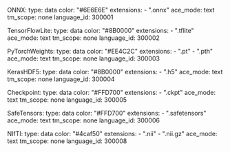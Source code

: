 ONNX:
  type: data
  color: "#6E6E6E"
  extensions:
    - ".onnx"
  ace_mode: text
  tm_scope: none
  language_id: 300001

TensorFlowLite:
  type: data
  color: "#8B0000"
  extensions:
    - ".tflite"
  ace_mode: text
  tm_scope: none
  language_id: 300002

PyTorchWeights:
  type: data
  color: "#EE4C2C"
  extensions:
    - ".pt"
    - ".pth"
  ace_mode: text
  tm_scope: none
  language_id: 300003

KerasHDF5:
  type: data
  color: "#8B0000"
  extensions:
    - ".h5"
  ace_mode: text
  tm_scope: none
  language_id: 300004

Checkpoint:
  type: data
  color: "#FFD700"
  extensions:
    - ".ckpt"
  ace_mode: text
  tm_scope: none
  language_id: 300005

SafeTensors:
  type: data
  color: "#FFD700"
  extensions:
    - ".safetensors"
  ace_mode: text
  tm_scope: none
  language_id: 300006

NIfTI:
  type: data
  color: "#4caf50"
  extensions:
    - ".nii"
    - ".nii.gz"
  ace_mode: text
  tm_scope: none
  language_id: 300008
